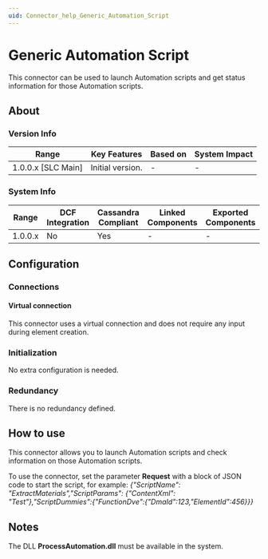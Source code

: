 ```yaml
---
uid: Connector_help_Generic_Automation_Script
---
```


# Generic Automation Script

This connector can be used to launch Automation scripts and get status information for those Automation scripts.

## About

### Version Info

| Range                | Key Features     | Based on     | System Impact     |
|----------------------|------------------|--------------|-------------------|
| 1.0.0.x [SLC Main]   | Initial version. | -            | -                 |

### System Info

| Range     | DCF Integration     | Cassandra Compliant     | Linked Components     | Exported Components     |
|-----------|---------------------|-------------------------|-----------------------|-------------------------|
| 1.0.0.x   | No                  | Yes                     | -                     | -                       |

## Configuration

### Connections

#### Virtual connection

This connector uses a virtual connection and does not require any input during element creation.

### Initialization

No extra configuration is needed.

### Redundancy

There is no redundancy defined.

## How to use

This connector allows you to launch Automation scripts and check information on those Automation scripts.

To use the connector, set the parameter **Request** with a block of JSON code to start the script, for example:
*{"ScriptName": "ExtractMaterials","ScriptParams": {"ContentXml": "Test"},"ScriptDummies":{"FunctionDve":{"DmaId":123,"ElementId":456}}}*

## Notes

The DLL **ProcessAutomation.dll** must be available in the system.
